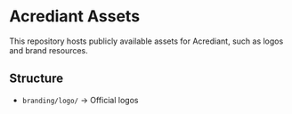 # Acrediant Assets

This repository hosts publicly available assets for Acrediant, such as logos and brand resources.

## Structure
- `branding/logo/` → Official logos
